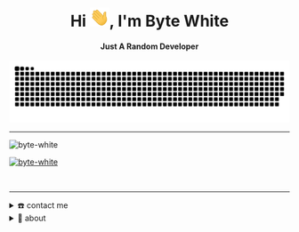 <div align="center">
<h1 align="center">Hi <img width="35" src="https://github.com/1999AZZAR/1999AZZAR/blob/main/resources/img/waving.gif">, I'm Byte White</h1>
<h4 align="center">Just A Random Developer</h4>
</div>

<div align="center">
  <a href="https://1999azzar.github.io/1999AZZAR/">
  <img  src="https://github.com/1999AZZAR/1999AZZAR/blob/main/resources/img/grid-snake.svg"
       alt="snake" /></a>
</div>

------

<p align="left"> <img src="https://komarev.com/ghpvc/?username=byte-white&label=Profile%20views&color=brightgreen&style=flat" alt="byte-white" /> </p>

<p align="left"> <a href="https://github.com/ryo-ma/github-profile-trophy"><img src="https://github-profile-trophy.vercel.app/?username=byte-white" alt="byte-white" /></a> </p>

<p align="left"> <a href="https://twitter.com/" target="blank"><img src="https://img.shields.io/twitter/follow/?logo=twitter&style=for-the-badge" alt="" /></a> </p>

------

<details>
  <summary>☎️ contact me</summary>
<div>
  <samp>
    <h2 align="center">you can reach me by:</h2>
  <p align="center">
      <a href="https://instagram.com/hristo.milev_" target="blank"><img align="center"
         src="https://img.shields.io/badge/instagram-%23E4405F.svg?style=for-the-badge&logo=Instagram&logoColor=white"
         alt="Byte-White" height="30"/></a>
      <br>
    </p>
  </samp>
</div>
</details>

<details>
  <summary>🧮 about</summary>
<div>
<h2 align="center">🧮 About this Account</h2>
 <p align="center">
   
   I am a self-taught C++ programmer.
   
   I enjoy making libraries and I love low level programming.

<details> 
  <summary>💻 GitHub Profile Stats</summary>
  <div>
    <h2 align="center"> 📊 Github stats </h2>
      <br/>
        <p align="center">
          <a href="https://github.com/Byte-White/">
          <img src="https://github-readme-stats.vercel.app/api/top-langs/?username=Byte-White&langs_count=6&theme=gruvbox&layout=compact&hide_border=true" alt="Byte-White :: Top Languages" /></a>
        </p>
        <p align="center">
          <a href="https://github.com/Byte-White/">
          <img width="49.5%" src="https://github-readme-stats.vercel.app/api?username=Byte-White&show_icons=true&theme=gruvbox&hide_border=true" />
          <img width="49.5%" src="https://github-readme-streak-stats.herokuapp.com/?user=Byte-White&theme=gruvbox&hide_border=true" />
          </a>
       </p>
     <br>
  </div>    
</details>

------
<!--
Credits
some widgets are from [1999azzar](https://github.com/1999azzar)
-->
